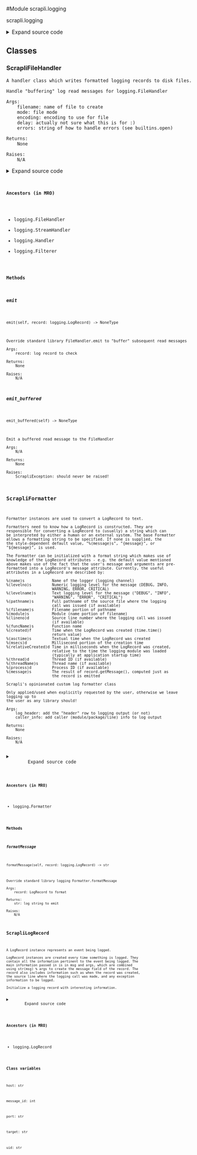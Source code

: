 <link rel="preload stylesheet" as="style" href="https://cdnjs.cloudflare.com/ajax/libs/10up-sanitize.css/11.0.1/sanitize.min.css" integrity="sha256-PK9q560IAAa6WVRRh76LtCaI8pjTJ2z11v0miyNNjrs=" crossorigin>
<link rel="preload stylesheet" as="style" href="https://cdnjs.cloudflare.com/ajax/libs/10up-sanitize.css/11.0.1/typography.min.css" integrity="sha256-7l/o7C8jubJiy74VsKTidCy1yBkRtiUGbVkYBylBqUg=" crossorigin>
<link rel="stylesheet preload" as="style" href="https://cdnjs.cloudflare.com/ajax/libs/highlight.js/10.1.1/styles/github.min.css" crossorigin>
<script defer src="https://cdnjs.cloudflare.com/ajax/libs/highlight.js/10.1.1/highlight.min.js" integrity="sha256-Uv3H6lx7dJmRfRvH8TH6kJD1TSK1aFcwgx+mdg3epi8=" crossorigin></script>
<script>window.addEventListener('DOMContentLoaded', () => hljs.initHighlighting())</script>















#Module scrapli.logging

scrapli.logging

<details class="source">
    <summary>
        <span>Expand source code</span>
    </summary>
    <pre>
        <code class="python">
"""scrapli.logging"""
from ast import literal_eval
from logging import FileHandler, Formatter, LoggerAdapter, LogRecord, NullHandler, getLogger
from typing import Optional, Union, cast

from scrapli.exceptions import ScrapliException


class ScrapliLogRecord(LogRecord):
    message_id: int
    uid: str
    host: str
    port: str
    target: str


class ScrapliFormatter(Formatter):
    def __init__(self, log_header: bool = True, caller_info: bool = False) -> None:
        """
        Scrapli's opinionated custom log formatter class

        Only applied/used when explicitly requested by the user, otherwise we leave logging up to
        the user as any library should!

        Args:
            log_header: add the "header" row to logging output (or not)
            caller_info: add caller (module/package/line) info to log output

        Returns:
            None

        Raises:
            N/A

        """
        log_format = "{message_id:<5} | {asctime} | {levelname:<8} | {target: <15} | {message}"
        if caller_info:
            log_format = (
                "{message_id:<5} | {asctime} | {levelname:<8} | {target: <15} | "
                "{module:<20} | {funcName:<20} | {lineno:<5} | {message}"
            )

        super().__init__(fmt=log_format, style="{")

        self.log_header = log_header
        self.caller_info = caller_info
        self.message_id = 1

        self.header_record = ScrapliLogRecord(
            name="header",
            level=0,
            pathname="",
            lineno=0,
            msg="MESSAGE",
            args=(),
            exc_info=None,
        )
        self.header_record.message_id = 0
        self.header_record.asctime = "TIMESTAMP".ljust(23, " ")
        self.header_record.levelname = "LEVEL"
        self.header_record.uid = "(UID:)"
        self.header_record.host = "ADDR"
        self.header_record.port = "PORT"
        self.header_record.module = "MODULE"
        self.header_record.funcName = "FUNCNAME"
        self.header_record.lineno = 0
        self.header_record.message = "MESSAGE"

    def formatMessage(self, record: LogRecord) -> str:
        """
        Override standard library logging Formatter.formatMessage

        Args:
            record: LogRecord to format

        Returns:
            str: log string to emit

        Raises:
            N/A

        """
        record = cast(ScrapliLogRecord, record)

        record.message_id = self.message_id

        if not hasattr(record, "host"):
            # if no host/port set, assign to the record so formatting does not fail
            record.host = ""
            record.port = ""
            _host_port = ""
        else:
            _host_port = f"{record.host}:{record.port}"

        if not hasattr(record, "uid"):
            # maybe this name changes... but a uid in the event you have multiple connections to a
            # single host... w/ this you can assign the uid so you know which is which
            _uid = ""
        else:
            # add colon to the uid so the log messages are pretty
            _uid = f"{record.uid}:"

        record.target = f"{_uid}{_host_port}"

        if self.caller_info:
            record.module = (
                record.module[:20] if len(record.module) <= 20 else f"{record.module[:17]}..."
            )
            record.funcName = (
                record.funcName[:20] if len(record.funcName) <= 20 else f"{record.funcName[:17]}..."
            )

        message = self._style.format(record)

        if self.message_id == 1 and self.log_header:
            # ignoring type for these fields so we can put "pretty" data into the log "header" row
            self.header_record.message_id = "ID"  # type: ignore
            self.header_record.lineno = "LINE"  # type: ignore
            self.header_record.target = "(UID:)ADDR:PORT".ljust(len(record.target))
            header_message = self._style.format(self.header_record)
            message = header_message + "\n" + message

        self.message_id += 1

        return message


class ScrapliFileHandler(FileHandler):
    def __init__(
        self,
        filename: str,
        mode: str = "a",
        encoding: Optional[str] = None,
        delay: bool = False,
        errors: Optional[str] = None,
    ) -> None:
        """
        Handle "buffering" log read messages for logging.FileHandler

        Args:
            filename: name of file to create
            mode: file mode
            encoding: encoding to use for file
            delay: actually not sure what this is for :)
            errors: string of how to handle errors (see builtins.open)

        Returns:
            None

        Raises:
            N/A

        """
        super().__init__(
            filename=filename,
            mode=mode,
            encoding=encoding,
            delay=delay,
            # errors is 100% in the signature of this in cpython but mypy is furious?
            errors=errors,  # type: ignore
        )
        self._record_buf: Optional[LogRecord] = None
        self._record_msg_buf: bytes = b""
        self._read_msg_prefix = "read: "
        self._read_msg_prefix_len = len(self._read_msg_prefix)

    def emit_buffered(self) -> None:
        """
        Emit a buffered read message to the FileHandler

        Args:
            N/A

        Returns:
            None

        Raises:
            ScrapliException: should never be raised!

        """
        if not self._record_buf:
            raise ScrapliException(
                "something unexpected happened in the ScrapliFileHandler log handler"
            )

        self._record_buf.msg = f"read : {repr(self._record_msg_buf)}"
        super().emit(record=self._record_buf)
        self._record_buf = None
        self._record_msg_buf = b""

    def emit(self, record: LogRecord) -> None:
        """
        Override standard library FileHandler.emit to "buffer" subsequent read messages

        Args:
            record: log record to check

        Returns:
            None

        Raises:
            N/A

        """
        if not record.msg.startswith(self._read_msg_prefix):
            # everytime we get a message *not* starting with "read: " we check to see if there is
            # any buffered message ready to send, if so send it. otherwise, treat the message
            # normally by super'ing to the "normal" handler
            if self._record_buf:
                self.emit_buffered()

            super().emit(record=record)
            return

        if self._record_buf is None:
            # no message in the buffer, set the current record to the _record_buf
            self._record_buf = record
            # get the payload of the message after "read: " and re-convert it to bytes
            self._record_msg_buf = literal_eval(record.msg[self._read_msg_prefix_len :])  # noqa
            return

        # if we get here we know we are getting subsequent read messages we want to buffer -- the
        # log record data will all be the same, its just the payload that will be new, so add that
        # current payload to the _record_msg_buf buffer
        self._record_msg_buf += literal_eval(record.msg[self._read_msg_prefix_len :])  # noqa


def get_instance_logger(instance_name: str, host: str = "", port: int = 0) -> LoggerAdapter:
    """
    Get an adapted logger instance for a given instance (driver/channel/transport)

    Args:
        instance_name: logger/instance name, i.e. "scrapli.driver"
        host: host to add to logging extras if applicable
        port: port to add to logging extras if applicable

    Returns:
        LoggerAdapter: adapter logger for the instance

    Raises:
        N/A

    """
    extras = {}

    if host and port:
        extras["host"] = host
        extras["port"] = str(port)

    _logger = getLogger(instance_name)
    return LoggerAdapter(_logger, extra=extras)


def enable_basic_logging(
    file: Union[str, bool] = False,
    level: str = "info",
    caller_info: bool = False,
    buffer_log: bool = True,
) -> None:
    """
    Enable opinionated logging for scrapli

    Args:
        file: True to output to default log path ("scrapli.log"), otherwise string path to write log
            file to
        level: string name of logging level to use, i.e. "info", "debug", etc.
        caller_info: add info about module/function/line in the log entry
        buffer_log: buffer log read outputs

    Returns:
        None

    Raises:
        N/A

    """
    logger.propagate = False
    logger.setLevel(level=level.upper())

    scrapli_formatter = ScrapliFormatter(caller_info=caller_info)

    if file:
        if isinstance(file, bool):
            filename = "scrapli.log"
        else:
            filename = file

        if not buffer_log:
            fh = FileHandler(filename=filename, mode="w")
        else:
            fh = ScrapliFileHandler(filename=filename, mode="w")

        fh.setFormatter(scrapli_formatter)

        logger.addHandler(fh)


# get the root scrapli logger and apply NullHandler like a good library should, leave logging things
# up to the user!
logger = getLogger("scrapli")
logger.addHandler(NullHandler())
        </code>
    </pre>
</details>



## Classes

### ScrapliFileHandler


```text
A handler class which writes formatted logging records to disk files.

Handle "buffering" log read messages for logging.FileHandler

Args:
    filename: name of file to create
    mode: file mode
    encoding: encoding to use for file
    delay: actually not sure what this is for :)
    errors: string of how to handle errors (see builtins.open)

Returns:
    None

Raises:
    N/A
```

<details class="source">
    <summary>
        <span>Expand source code</span>
    </summary>
    <pre>
        <code class="python">
class ScrapliFileHandler(FileHandler):
    def __init__(
        self,
        filename: str,
        mode: str = "a",
        encoding: Optional[str] = None,
        delay: bool = False,
        errors: Optional[str] = None,
    ) -> None:
        """
        Handle "buffering" log read messages for logging.FileHandler

        Args:
            filename: name of file to create
            mode: file mode
            encoding: encoding to use for file
            delay: actually not sure what this is for :)
            errors: string of how to handle errors (see builtins.open)

        Returns:
            None

        Raises:
            N/A

        """
        super().__init__(
            filename=filename,
            mode=mode,
            encoding=encoding,
            delay=delay,
            # errors is 100% in the signature of this in cpython but mypy is furious?
            errors=errors,  # type: ignore
        )
        self._record_buf: Optional[LogRecord] = None
        self._record_msg_buf: bytes = b""
        self._read_msg_prefix = "read: "
        self._read_msg_prefix_len = len(self._read_msg_prefix)

    def emit_buffered(self) -> None:
        """
        Emit a buffered read message to the FileHandler

        Args:
            N/A

        Returns:
            None

        Raises:
            ScrapliException: should never be raised!

        """
        if not self._record_buf:
            raise ScrapliException(
                "something unexpected happened in the ScrapliFileHandler log handler"
            )

        self._record_buf.msg = f"read : {repr(self._record_msg_buf)}"
        super().emit(record=self._record_buf)
        self._record_buf = None
        self._record_msg_buf = b""

    def emit(self, record: LogRecord) -> None:
        """
        Override standard library FileHandler.emit to "buffer" subsequent read messages

        Args:
            record: log record to check

        Returns:
            None

        Raises:
            N/A

        """
        if not record.msg.startswith(self._read_msg_prefix):
            # everytime we get a message *not* starting with "read: " we check to see if there is
            # any buffered message ready to send, if so send it. otherwise, treat the message
            # normally by super'ing to the "normal" handler
            if self._record_buf:
                self.emit_buffered()

            super().emit(record=record)
            return

        if self._record_buf is None:
            # no message in the buffer, set the current record to the _record_buf
            self._record_buf = record
            # get the payload of the message after "read: " and re-convert it to bytes
            self._record_msg_buf = literal_eval(record.msg[self._read_msg_prefix_len :])  # noqa
            return

        # if we get here we know we are getting subsequent read messages we want to buffer -- the
        # log record data will all be the same, its just the payload that will be new, so add that
        # current payload to the _record_msg_buf buffer
        self._record_msg_buf += literal_eval(record.msg[self._read_msg_prefix_len :])  # noqa
        </code>
    </pre>
</details>


#### Ancestors (in MRO)
- logging.FileHandler
- logging.StreamHandler
- logging.Handler
- logging.Filterer
#### Methods

    

##### emit
`emit(self, record: logging.LogRecord) ‑> NoneType`

```text
Override standard library FileHandler.emit to "buffer" subsequent read messages

Args:
    record: log record to check

Returns:
    None

Raises:
    N/A
```



    

##### emit_buffered
`emit_buffered(self) ‑> NoneType`

```text
Emit a buffered read message to the FileHandler

Args:
    N/A

Returns:
    None

Raises:
    ScrapliException: should never be raised!
```





### ScrapliFormatter


```text
Formatter instances are used to convert a LogRecord to text.

Formatters need to know how a LogRecord is constructed. They are
responsible for converting a LogRecord to (usually) a string which can
be interpreted by either a human or an external system. The base Formatter
allows a formatting string to be specified. If none is supplied, the
the style-dependent default value, "%(message)s", "{message}", or
"${message}", is used.

The Formatter can be initialized with a format string which makes use of
knowledge of the LogRecord attributes - e.g. the default value mentioned
above makes use of the fact that the user's message and arguments are pre-
formatted into a LogRecord's message attribute. Currently, the useful
attributes in a LogRecord are described by:

%(name)s            Name of the logger (logging channel)
%(levelno)s         Numeric logging level for the message (DEBUG, INFO,
                    WARNING, ERROR, CRITICAL)
%(levelname)s       Text logging level for the message ("DEBUG", "INFO",
                    "WARNING", "ERROR", "CRITICAL")
%(pathname)s        Full pathname of the source file where the logging
                    call was issued (if available)
%(filename)s        Filename portion of pathname
%(module)s          Module (name portion of filename)
%(lineno)d          Source line number where the logging call was issued
                    (if available)
%(funcName)s        Function name
%(created)f         Time when the LogRecord was created (time.time()
                    return value)
%(asctime)s         Textual time when the LogRecord was created
%(msecs)d           Millisecond portion of the creation time
%(relativeCreated)d Time in milliseconds when the LogRecord was created,
                    relative to the time the logging module was loaded
                    (typically at application startup time)
%(thread)d          Thread ID (if available)
%(threadName)s      Thread name (if available)
%(process)d         Process ID (if available)
%(message)s         The result of record.getMessage(), computed just as
                    the record is emitted

Scrapli's opinionated custom log formatter class

Only applied/used when explicitly requested by the user, otherwise we leave logging up to
the user as any library should!

Args:
    log_header: add the "header" row to logging output (or not)
    caller_info: add caller (module/package/line) info to log output

Returns:
    None

Raises:
    N/A
```

<details class="source">
    <summary>
        <span>Expand source code</span>
    </summary>
    <pre>
        <code class="python">
class ScrapliFormatter(Formatter):
    def __init__(self, log_header: bool = True, caller_info: bool = False) -> None:
        """
        Scrapli's opinionated custom log formatter class

        Only applied/used when explicitly requested by the user, otherwise we leave logging up to
        the user as any library should!

        Args:
            log_header: add the "header" row to logging output (or not)
            caller_info: add caller (module/package/line) info to log output

        Returns:
            None

        Raises:
            N/A

        """
        log_format = "{message_id:<5} | {asctime} | {levelname:<8} | {target: <15} | {message}"
        if caller_info:
            log_format = (
                "{message_id:<5} | {asctime} | {levelname:<8} | {target: <15} | "
                "{module:<20} | {funcName:<20} | {lineno:<5} | {message}"
            )

        super().__init__(fmt=log_format, style="{")

        self.log_header = log_header
        self.caller_info = caller_info
        self.message_id = 1

        self.header_record = ScrapliLogRecord(
            name="header",
            level=0,
            pathname="",
            lineno=0,
            msg="MESSAGE",
            args=(),
            exc_info=None,
        )
        self.header_record.message_id = 0
        self.header_record.asctime = "TIMESTAMP".ljust(23, " ")
        self.header_record.levelname = "LEVEL"
        self.header_record.uid = "(UID:)"
        self.header_record.host = "ADDR"
        self.header_record.port = "PORT"
        self.header_record.module = "MODULE"
        self.header_record.funcName = "FUNCNAME"
        self.header_record.lineno = 0
        self.header_record.message = "MESSAGE"

    def formatMessage(self, record: LogRecord) -> str:
        """
        Override standard library logging Formatter.formatMessage

        Args:
            record: LogRecord to format

        Returns:
            str: log string to emit

        Raises:
            N/A

        """
        record = cast(ScrapliLogRecord, record)

        record.message_id = self.message_id

        if not hasattr(record, "host"):
            # if no host/port set, assign to the record so formatting does not fail
            record.host = ""
            record.port = ""
            _host_port = ""
        else:
            _host_port = f"{record.host}:{record.port}"

        if not hasattr(record, "uid"):
            # maybe this name changes... but a uid in the event you have multiple connections to a
            # single host... w/ this you can assign the uid so you know which is which
            _uid = ""
        else:
            # add colon to the uid so the log messages are pretty
            _uid = f"{record.uid}:"

        record.target = f"{_uid}{_host_port}"

        if self.caller_info:
            record.module = (
                record.module[:20] if len(record.module) <= 20 else f"{record.module[:17]}..."
            )
            record.funcName = (
                record.funcName[:20] if len(record.funcName) <= 20 else f"{record.funcName[:17]}..."
            )

        message = self._style.format(record)

        if self.message_id == 1 and self.log_header:
            # ignoring type for these fields so we can put "pretty" data into the log "header" row
            self.header_record.message_id = "ID"  # type: ignore
            self.header_record.lineno = "LINE"  # type: ignore
            self.header_record.target = "(UID:)ADDR:PORT".ljust(len(record.target))
            header_message = self._style.format(self.header_record)
            message = header_message + "\n" + message

        self.message_id += 1

        return message
        </code>
    </pre>
</details>


#### Ancestors (in MRO)
- logging.Formatter
#### Methods

    

##### formatMessage
`formatMessage(self, record: logging.LogRecord) ‑> str`

```text
Override standard library logging Formatter.formatMessage

Args:
    record: LogRecord to format

Returns:
    str: log string to emit

Raises:
    N/A
```





### ScrapliLogRecord


```text
A LogRecord instance represents an event being logged.

LogRecord instances are created every time something is logged. They
contain all the information pertinent to the event being logged. The
main information passed in is in msg and args, which are combined
using str(msg) % args to create the message field of the record. The
record also includes information such as when the record was created,
the source line where the logging call was made, and any exception
information to be logged.

Initialize a logging record with interesting information.
```

<details class="source">
    <summary>
        <span>Expand source code</span>
    </summary>
    <pre>
        <code class="python">
class ScrapliLogRecord(LogRecord):
    message_id: int
    uid: str
    host: str
    port: str
    target: str
        </code>
    </pre>
</details>


#### Ancestors (in MRO)
- logging.LogRecord
#### Class variables

    
`host: str`




    
`message_id: int`




    
`port: str`




    
`target: str`




    
`uid: str`